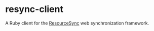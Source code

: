 # resync-client

A Ruby client for the [ResourceSync](http://www.openarchives.org/rs/1.0/resourcesync) web synchronization framework.

